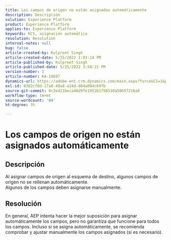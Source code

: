 ```yaml
---
title: Los campos de origen no están asignados automáticamente
description: Descripción
solution: Experience Platform
product: Experience Platform
applies-to: Experience Platform
keywords: KCS, asignación automática
resolution: Resolution
internal-notes: null
bug: false
article-created-by: Kulpreet Singh
article-created-date: 5/25/2022 1:03:14 PM
article-published-by: Kulpreet Singh
article-published-date: 5/25/2022 3:58:23 PM
version-number: 1
article-number: KA-19697
dynamics-url: https://adobe-ent.crm.dynamics.com/main.aspx?forceUCI=1&pagetype=entityrecord&etn=knowledgearticle&id=c91c2f02-2bdc-ec11-a7b6-0022480b05aa
exl-id: 8382cf0d-17a0-40a8-a24d-d84a004c69fb
source-git-commit: 0c3e421beca46d9fe1952b1f98538a50697216a0
workflow-type: tm+mt
source-wordcount: '84'
ht-degree: 3%

---
```


# Los campos de origen no están asignados automáticamente

## Descripción

Al asignar campos de origen al esquema de destino, algunos campos de origen no se rellenan automáticamente.
<br>Algunos de los campos deben asignarse manualmente.

## Resolución


En general, AEP intenta hacer la mejor suposición para asignar automáticamente los campos, pero no garantiza que funcione para todos los campos. Incluso si se asigna automáticamente, se recomienda comprobar y ajustar manualmente los campos asignados (si es necesario).
